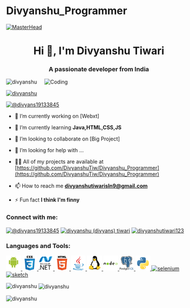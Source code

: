 # Divyanshu_Programmer
[![MasterHead](https://www.digitalsolutionservices.com/img/services/web%20development.gif)](https://divyanshutiw.io)

<h1 align="center">Hi 👋, I'm Divyanshu Tiwari</h1>
<h3 align="center">A passionate developer from India</h3>

 <img align="right" alt="Coding" width="400" src="https://cdn.dribbble.com/users/1162077/screenshots/5403918/media/a85c0dcdcc774c6f340b07518363d6fb.gif">
<p align="left"> <img src="https://komarev.com/ghpvc/?username=divyanshu&label=Profile%20views&color=0e75b6&style=flat" alt="divyanshu" /> </p>

<p align="left"> <a href="https://github.com/ryo-ma/github-profile-trophy"><img src="https://github-profile-trophy.vercel.app/?username=divyanshu" alt="divyanshu" /></a> </p>

<p align="left"> <a href="https://twitter.com/@divyans19133845" target="blank"><img src="https://img.shields.io/twitter/follow/@divyans19133845?logo=twitter&style=for-the-badge" alt="@divyans19133845" /></a> </p>

- 🔭 I’m currently working on [Webxt]

- 🌱 I’m currently learning **Java,HTML,CSS,JS**

- 👯 I’m looking to collaborate on [Big Project]

- 🤝 I’m looking for help with ...

- 👨‍💻 All of my projects are available at [https://github.com/DivyanshuTiw/Divyanshu_Programmer](https://github.com/DivyanshuTiw/Divyanshu_Programmer)

- 📫 How to reach me **divyanshutiwarisln9@gmail.com**

- ⚡ Fun fact **I think I'm finny**

<h3 align="left">Connect with me:</h3>
<p align="left">
<a href="https://twitter.com/@divyans19133845" target="blank"><img align="center" src="https://raw.githubusercontent.com/rahuldkjain/github-profile-readme-generator/master/src/images/icons/Social/twitter.svg" alt="@divyans19133845" height="30" width="40" /></a>
<a href="https://linkedin.com/in/divyanshu (divyans) tiwari" target="blank"><img align="center" src="https://raw.githubusercontent.com/rahuldkjain/github-profile-readme-generator/master/src/images/icons/Social/linked-in-alt.svg" alt="divyanshu (divyans) tiwari" height="30" width="40" /></a>
<a href="https://instagram.com/divyanshutiwari123" target="blank"><img align="center" src="https://raw.githubusercontent.com/rahuldkjain/github-profile-readme-generator/master/src/images/icons/Social/instagram.svg" alt="divyanshutiwari123" height="30" width="40" /></a>
</p>

<h3 align="left">Languages and Tools:</h3>
<p align="left"> <a href="https://developer.android.com" target="_blank" rel="noreferrer"> <img src="https://raw.githubusercontent.com/devicons/devicon/master/icons/android/android-original-wordmark.svg" alt="android" width="40" height="40"/> </a> <a href="https://www.w3schools.com/css/" target="_blank" rel="noreferrer"> <img src="https://raw.githubusercontent.com/devicons/devicon/master/icons/css3/css3-original-wordmark.svg" alt="css3" width="40" height="40"/> </a> <a href="https://dotnet.microsoft.com/" target="_blank" rel="noreferrer"> <img src="https://raw.githubusercontent.com/devicons/devicon/master/icons/dot-net/dot-net-original-wordmark.svg" alt="dotnet" width="40" height="40"/> </a> <a href="https://www.w3.org/html/" target="_blank" rel="noreferrer"> <img src="https://raw.githubusercontent.com/devicons/devicon/master/icons/html5/html5-original-wordmark.svg" alt="html5" width="40" height="40"/> </a> <a href="https://www.java.com" target="_blank" rel="noreferrer"> <img src="https://raw.githubusercontent.com/devicons/devicon/master/icons/java/java-original.svg" alt="java" width="40" height="40"/> </a> <a href="https://www.linux.org/" target="_blank" rel="noreferrer"> <img src="https://raw.githubusercontent.com/devicons/devicon/master/icons/linux/linux-original.svg" alt="linux" width="40" height="40"/> </a> <a href="https://nodejs.org" target="_blank" rel="noreferrer"> <img src="https://raw.githubusercontent.com/devicons/devicon/master/icons/nodejs/nodejs-original-wordmark.svg" alt="nodejs" width="40" height="40"/> </a> <a href="https://www.postgresql.org" target="_blank" rel="noreferrer"> <img src="https://raw.githubusercontent.com/devicons/devicon/master/icons/postgresql/postgresql-original-wordmark.svg" alt="postgresql" width="40" height="40"/> </a> <a href="https://www.python.org" target="_blank" rel="noreferrer"> <img src="https://raw.githubusercontent.com/devicons/devicon/master/icons/python/python-original.svg" alt="python" width="40" height="40"/> </a> <a href="https://www.selenium.dev" target="_blank" rel="noreferrer"> <img src="https://raw.githubusercontent.com/detain/svg-logos/780f25886640cef088af994181646db2f6b1a3f8/svg/selenium-logo.svg" alt="selenium" width="40" height="40"/> </a> <a href="https://www.sketch.com/" target="_blank" rel="noreferrer"> <img src="https://www.vectorlogo.zone/logos/sketchapp/sketchapp-icon.svg" alt="sketch" width="40" height="40"/> </a> </p>

<p><img align="left" src="https://github-readme-stats.vercel.app/api/top-langs?username=divyanshu&show_icons=true&locale=en&layout=compact" alt="divyanshu" /></p>

<p>&nbsp;<img align="center" src="https://github-readme-stats.vercel.app/api?username=divyanshu&show_icons=true&locale=en" alt="divyanshu" /></p>

<p><img align="center" src="https://github-readme-streak-stats.herokuapp.com/?user=divyanshu&" alt="divyanshu" /></p>

